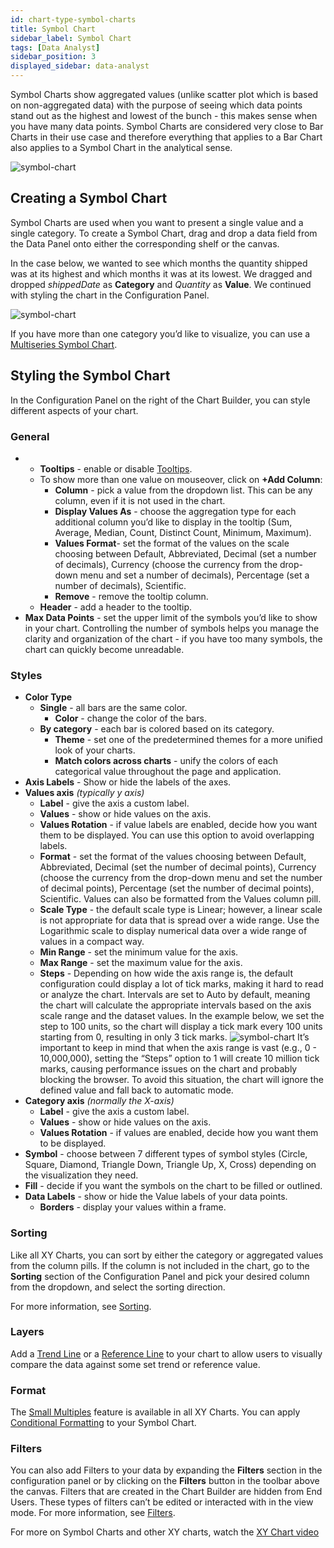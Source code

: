```yaml
---
id: chart-type-symbol-charts
title: Symbol Chart
sidebar_label: Symbol Chart
tags: [Data Analyst]
sidebar_position: 3
displayed_sidebar: data-analyst
---
```


<div style={{textAlign: "justify"}}>
Symbol Charts show aggregated values (unlike scatter plot which is based on non-aggregated data) with the purpose of seeing which data points stand out as the highest and lowest of the bunch - this makes sense when you have many data points. Symbol Charts are considered very close to Bar Charts in their use case and therefore everything that applies to a Bar Chart also applies to a Symbol Chart in the analytical sense.

![symbol-chart](https://s3.amazonaws.com/cdn.qrvey.com/documentation_assets/ui-docs/dataviews/chart-types-all/Symbol/symbol.png#thumbnail)
 
 
## Creating a Symbol Chart
Symbol Charts are used when you want to present a single value and a single category.
To create a Symbol Chart, drag and drop a data field from the Data Panel onto either the corresponding shelf or the canvas.
 
In the case below, we wanted to see which months the quantity shipped was at its highest and which months it was at its lowest. We dragged and dropped *shippedDate* as **Category** and *Quantity* as **Value**. We continued with styling the chart in the Configuration Panel.
 
![symbol-chart](https://s3.amazonaws.com/cdn.qrvey.com/documentation_assets/ui-docs/dataviews/chart-types-all/Symbol/create-symbol.gif#thumbnail)
 
 
If you have more than one category you’d like to visualize, you can use a [Multiseries Symbol Chart](./ms-symbol.md).
 
## Styling the Symbol Chart
In the Configuration Panel on the right of the Chart Builder, you can style different aspects of your chart.
 
### General
* * **Tooltips** - enable or disable [Tooltips](../tooltips.md).
  * To show more than one value on mouseover, click on **+Add Column**:
      * **Column** - pick a value from the dropdown list. This can be any column, even if it is not used in the chart.
      * **Display Values As** - choose the aggregation type for each additional column you’d like to display in the tooltip (Sum, Average, Median, Count, Distinct Count, Minimum, Maximum).
      * **Values Format**- set the format of the values on the scale choosing between Default, Abbreviated, Decimal (set a number of decimals), Currency (choose the currency from the drop-down menu and set a number of decimals), Percentage (set a number of decimals), Scientific.
      * **Remove** - remove the tooltip column.
  * **Header** - add a header to the tooltip.
* **Max Data Points** - set the upper limit of the symbols you’d like to show in your chart. Controlling the number of symbols helps you manage the clarity and organization of the chart - if you have too many symbols, the chart can quickly become unreadable.
 
### Styles
* **Color Type**
  * **Single** - all bars are the same color.
      * **Color** - change the color of the bars.
  * **By category** - each bar is colored based on its category.
      * **Theme** - set one of the predetermined themes for a more unified look of your charts.
      * **Match colors across charts** - unify the colors of each categorical value throughout the page and application.
* **Axis Labels** - Show or hide the labels of the axes.
* **Values axis** *(typically y axis)*
  * **Label** - give the axis a custom label.
  * **Values** - show or hide values on the axis.
  * **Values Rotation** - if value labels are enabled, decide how you want them to be displayed. You can use this option to avoid overlapping labels.
  * **Format** - set the format of the values choosing between Default, Abbreviated, Decimal (set the number of decimal points), Currency (choose the currency from the drop-down menu and set the number of decimal points), Percentage (set the number of decimal points), Scientific. Values can also be formatted from the Values column pill.
  * **Scale Type** - the default scale type is Linear; however, a linear scale is not appropriate for data that is spread over a wide range. Use the Logarithmic scale to display numerical data over a wide range of values in a compact way.
  * **Min Range** - set the minimum value for the axis.
  * **Max Range** - set the maximum value for the axis.
  * **Steps** - Depending on how wide the axis range is, the default configuration could display a lot of tick marks, making it hard to read or analyze the chart. Intervals are set to Auto by default, meaning the chart will calculate the appropriate intervals based on the axis scale range and the dataset values. In the example below, we set the step to 100 units, so the chart will display a tick mark every 100 units starting from 0, resulting in only 3 tick marks.
  ![symbol-chart](https://s3.amazonaws.com/cdn.qrvey.com/documentation_assets/ui-docs/dataviews/chart-types-all/Symbol/steps.gif#thumbnail)
  It’s important to keep in mind that when the axis range is vast (e.g., 0 - 10,000,000), setting the “Steps” option to 1 will create 10 million tick marks, causing performance issues on the chart and probably blocking the browser. To avoid this situation, the chart will ignore the defined value and fall back to automatic mode.<br/>
* **Category axis** *(normally the X-axis)* 
  * **Label** - give the axis a custom label.
  * **Values** - show or hide values on the axis.
  * **Values Rotation** - if values are enabled, decide how you want them to be displayed.
* **Symbol** - choose between 7 different types of symbol styles (Circle, Square, Diamond, Triangle Down, Triangle Up, X, Cross) depending on the visualization they need.
* **Fill** - decide if you want the symbols on the chart to be filled or outlined.
* **Data Labels** - show or hide the Value labels of your data points.
   * **Borders** - display your values within a frame.
 
### Sorting
Like all XY Charts, you can sort by either the category or aggregated values from the column pills. If the column is not included in the chart, go to the **Sorting** section of the Configuration Panel and pick your desired column from the dropdown, and select the sorting direction.
 
For more information, see [Sorting](../sorting.md). 
 
### Layers
Add a [Trend Line](../09-Configure%20charts/chart-layers.md#trend-line) or a [Reference Line](../09-Configure%20charts/chart-layers.md#reference-line) to your chart to allow users to visually compare the data against some set trend or reference value.
 

### Format
The [Small Multiples](../09-Configure%20charts/chart-format.md#small-multiples) feature is available in all XY Charts.
You can apply [Conditional Formatting](../09-Configure%20charts/chart-format.md#small-multiples#conditional-formatting) to your Symbol Chart.
 
### Filters
You can also add Filters to your data by expanding the **Filters** section in the configuration panel or by clicking on the **Filters** button in the toolbar above the canvas.
Filters that are created in the Chart Builder are hidden from End Users. These types of filters can’t be edited or interacted with in the view mode. For more information, see [Filters](../09-Configure%20charts/chart-filters.md).
 
For more on Symbol Charts and other XY charts, watch the <a href="/docs-v2/video-training/legacy/xychart.md" target="_blank">XY Chart video</a>
 
</div>
